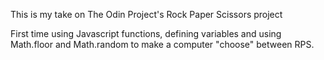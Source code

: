 This is my take on The Odin Project's Rock Paper Scissors project

First time using Javascript functions, defining variables and using Math.floor and Math.random
to make a computer "choose" between RPS. 